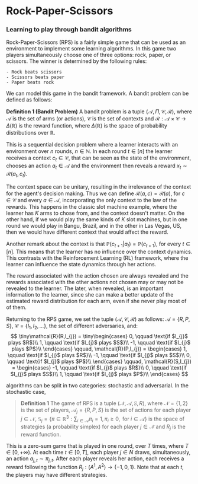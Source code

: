# Rock-Paper-Scissors
### Learning to play through bandit algorithms

Rock-Paper-Scissors (RPS) is a fairly simple game that can be used as an environment to implement some learning algorithms. In this game two players simultaneously choose one of three options: rock, paper, or scissors. The winner is determined by the following rules:

	- Rock beats scissors
	- Scissors beats paper
	- Paper beats rock


We can model this game in the bandit framework. A bandit problem can be defined as follows:

**Definition 1 (Bandit Problem)** A bandit problem is a tuple $(\mathcal{A},\Pi ,\mathcal{C}, \mathcal{R})$, where $\mathcal{A}$ is the set of arms (or actions), $\mathcal{C}$ is the set of contexts and $\mathcal{R}: \mathcal{A} \times \mathcal{C} \to \Delta(\mathbb{R})$ is the reward function, where $\Delta(\mathbb{R})$ is the space of probability distributions over $\mathbb{R}$. 

This is a sequential decision problem where a learner interacts with an environment over $n$ rounds, $n \in \mathbb{N}$. In each round $t \in [n]$ the learner receives a context $c_{t} \in \mathcal{C}$, that can be seen as the state of the environment, chooses an action $a_{t} \in \mathcal{A}$ and the environment then reveals a reward $x_{t} \sim \mathcal{R}(a_{t}, c_{t})$.  

The context space can be unitary, resulting in the irrelevance of the context for the agent's decision making. Thus we can define $\mathcal{R}(a,c) = \mathcal{R}(a)$, for $c \in \mathcal{C}$ and every $a \in \mathcal{A}$, incorporating the only context to the law of the rewards. This happens in the classic slot machine example, where the learner has $K$ arms to chose from, and the context doesn't matter. On the other hand, if we would play the same kinds of $K$ slot machines, but in one round we would play in Bangu, Brazil, and in the other in Las Vegas, US, then we would have different context that would affect the reward.

Another remark about the context is that $\mathbb{P}(c_{t+1}|a_{t}) = \mathbb{P}(c_{t+1})$, for every $t \in [n]$. This means that the learner has no influence over the context dynamics. This contrasts with the Reinforcement Learning (RL) framework, where the learner can influence the state dynamics through her actions. 

The reward associated with the action chosen are always revealed and the rewards associated with the other actions not chosen may or may not be revealed to the learner. The later, when revealed, is an important information to the learner, since she can make a better update of the estimated reward distribution for each arm, even if she never play most of of them.

Returning to the RPS game, we set the tuple $(\mathcal{A}, \mathcal{C}, \mathcal{R})$ as follows: $\mathcal{A} = \{R,P,S\}$, $\mathcal{C} = \{I_{1}, I_{2}, \dots\}$, the set of different adversaries, and:
$$
\tiny\mathcal{R}(R,I_{j}) =
\tiny\begin{cases}
	0, \qquad \text{if $I_{j}$ plays $R$}\\
	1, \qquad \text{if $I_{j}$ plays $S$}\\
	-1, \qquad \text{if $I_{j}$ plays $P$}\\
\end{cases}
\qquad, \mathcal{R}(P,I_{j}) =
\begin{cases}
	1, \qquad \text{if $I_{j}$ plays $R$}\\
	-1, \qquad \text{if $I_{j}$ plays $S$}\\
	0, \qquad \text{if $I_{j}$ plays $P$}\\
\end{cases}
\qquad, \mathcal{R}(S,I_{j}) =
\begin{cases}
	-1, \qquad \text{if $I_{j}$ plays $R$}\\
	0, \qquad \text{if $I_{j}$ plays $S$}\\
	1, \qquad \text{if $I_{j}$ plays $P$}\\
\end{cases}
$$

algorithms can be split in two categories: stochastic and adversarial. In the stochastic case, 

> **Definition 1** The game of RPS is a tuple $(\mathcal{N}, \mathcal{A}, \mathbb{S}, R)$, where $\mathcal{N} = \{1,2\}$ is the set of players, $\mathcal{A}_{j} = \{R,P,S\}$ is the set of actions for each player $j \in \mathcal{N}$, $\mathbb{S}_{j} = \{\pi \in \mathbb{R}^{3}: \sum_{i \in \mathcal{A}} \pi_{i}= 1, \pi_{i} \geq 0, \text{ for } i \in \mathcal{A} \}$ is the space of strategies (a probability simplex) for each player $j \in \mathcal{N}$ and $R_{j}$ is the reward function.

This is a zero-sum game that is played in one round, over $T$ times, where $T \in [0, +\infty)$. At each time $t \in [0, T]$, each player $j \in N$ draws, simultaneously, an action $a_{j,t} \sim \pi_{j,t}$. After each player reveals her action, each receives a reward following the function $R_{j}:(A^1,A^2) \longrightarrow \{-1, 0, 1\}$. Note that at each $t$, the players may have different strategies. 

